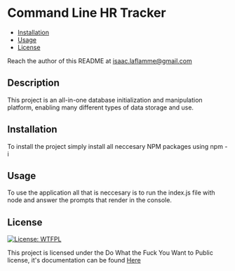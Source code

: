 
# Command Line HR Tracker

- [Installation](#installation)
- [Usage](#usage)
- [License](#license)

Reach the author of this README at [isaac.laflamme@gmail.com](mailto:isaac.laflamme@gmail.com)

## Description
This project is an all-in-one database initialization and manipulation platform, enabling many different types of data storage and use.

## Installation
To install the project simply install all neccesary NPM packages using npm -i

## Usage
To use the application all that is neccesary is to run the index.js file with node and answer the prompts that render in the console.

## License
[![License: WTFPL](https://img.shields.io/badge/License-WTFPL-brightgreen.svg)](http://www.wtfpl.net/about/)

This project is licensed under the Do What the Fuck You Want to Public license, it's documentation can be found [Here](http://www.wtfpl.net/about/)